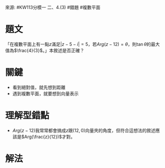 來源: #KW113分模一 二、4.(3) 
#錯題 #複數平面

# 題文
「在複數平面上有一點$z$滿足$|z-5-i| = 5$，若$Arg(z-12) = \theta$，則$\tan{\theta}$的最大值為$\frac{4}{3}$。」本敘述是否正確？

# 關鍵
- 看到絕對值，就先想到距離
- 遇到複數平面，就要想到向量表示

# 理解型錯點
- $Arg(z-12)$我常常都會搞成$z$跟$(12,0)$向量夾的角度，但符合這想法的敘述應該是$Arg(\frac{z}{12})$才對。

# 解法
